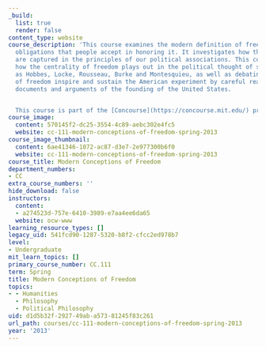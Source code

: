 ```yaml
---
_build:
  list: true
  render: false
content_type: website
course_description: 'This course examines the modern definition of freedom, and the
  obligations that people accept in honoring it. It investigates how these obligations
  are captured in the principles of our political associations. This course also studies
  how the centrality of freedom plays out in the political thought of such authors
  as Hobbes, Locke, Rousseau, Burke and Montesquieu, as well as debating which notions
  of freedom inspire and sustain the American experiment by careful reading of the
  documents and arguments of the founding of the United States.


  This course is part of the [Concourse](https://concourse.mit.edu/) program at MIT.'
course_image:
  content: 570145f2-dc25-3554-4c89-aebc302e4fc5
  website: cc-111-modern-conceptions-of-freedom-spring-2013
course_image_thumbnail:
  content: 6ae41346-1072-ac87-d3e7-2e977300b6f0
  website: cc-111-modern-conceptions-of-freedom-spring-2013
course_title: Modern Conceptions of Freedom
department_numbers:
- CC
extra_course_numbers: ''
hide_download: false
instructors:
  content:
  - a274523d-757e-6410-3989-e7aa4ee6da65
  website: ocw-www
learning_resource_types: []
legacy_uid: 541fcd90-1287-5320-b8f2-cfcc2ed978b7
level:
- Undergraduate
mit_learn_topics: []
primary_course_number: CC.111
term: Spring
title: Modern Conceptions of Freedom
topics:
- - Humanities
  - Philosophy
  - Political Philosophy
uid: d1d5b32f-2927-49ab-a573-81245f83c261
url_path: courses/cc-111-modern-conceptions-of-freedom-spring-2013
year: '2013'
---
```

